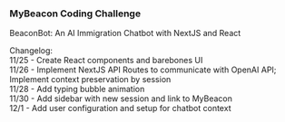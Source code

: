 ### MyBeacon Coding Challenge

BeaconBot: An AI Immigration Chatbot with NextJS and React

Changelog: \
11/25 - Create React components and barebones UI \
11/26 - Implement NextJS API Routes to communicate with OpenAI API; Implement context preservation by session \
11/28 - Add typing bubble animation \
11/30 - Add sidebar with new session and link to MyBeacon \
12/1 - Add user configuration and setup for chatbot context